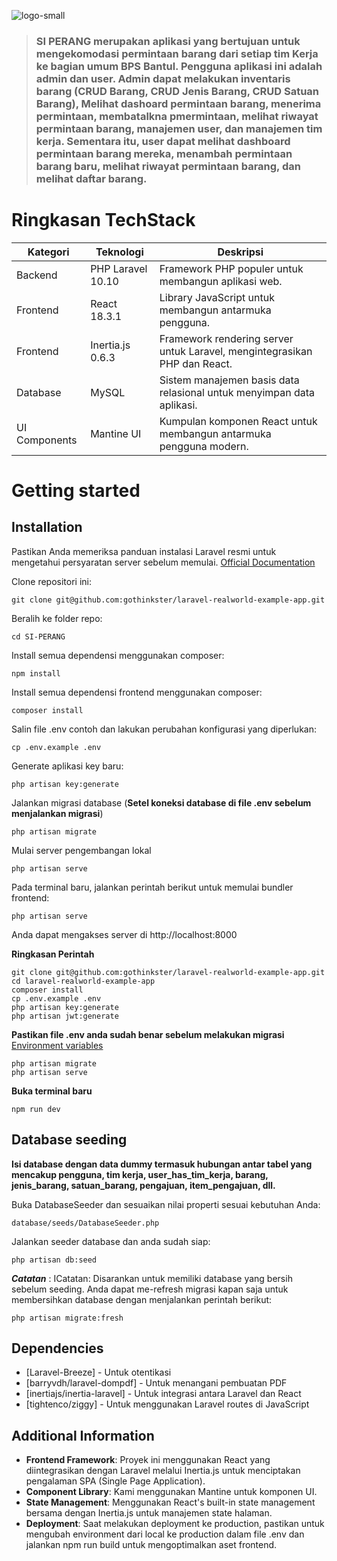 ![logo-small](https://github.com/user-attachments/assets/09ee00bc-52d7-438d-b3d2-b371717687cd)

> ### SI PERANG merupakan aplikasi yang bertujuan untuk mengekomodasi permintaan barang dari setiap tim Kerja ke bagian umum BPS Bantul. Pengguna aplikasi ini adalah admin dan user. Admin dapat melakukan inventaris barang (CRUD Barang, CRUD Jenis Barang, CRUD Satuan Barang), Melihat dashoard permintaan barang, menerima permintaan, membatalkna pmermintaan, melihat riwayat permintaan barang, manajemen user, dan manajemen tim kerja. Sementara itu, user dapat melihat dashboard permintaan barang mereka, menambah permintaan barang baru, melihat riwayat permintaan barang, dan melihat daftar barang. 

# Ringkasan TechStack
| **Kategori** 	| **Teknologi**              	| **Deskripsi**            	|
|-------------	|----------------------------	|------------------	|
| Backend        | PHP Laravel 10.10             | Framework PHP populer untuk membangun aplikasi web. 	|
| Frontend       | React 18.3.1                  | Library JavaScript untuk membangun antarmuka pengguna. 	|
| Frontend       | Inertia.js 0.6.3              | Framework rendering server untuk Laravel, mengintegrasikan PHP dan React. 	|
| Database         | MySQL                         | Sistem manajemen basis data relasional untuk menyimpan data aplikasi. 	|
| UI Components       | Mantine UI                         | Kumpulan komponen React untuk membangun antarmuka pengguna modern. 	|

# Getting started

## Installation
Pastikan Anda memeriksa panduan instalasi Laravel resmi untuk mengetahui persyaratan server sebelum memulai. [Official Documentation](https://laravel.com/docs/10.10/installation#installation)

Clone repositori ini:

    git clone git@github.com:gothinkster/laravel-realworld-example-app.git

Beralih ke folder repo:

    cd SI-PERANG

Install semua dependensi menggunakan composer:

    npm install

Install semua dependensi frontend menggunakan composer:

    composer install

Salin file .env contoh dan lakukan perubahan konfigurasi yang diperlukan:

    cp .env.example .env

Generate aplikasi key baru:

    php artisan key:generate

Jalankan migrasi database (**Setel koneksi database di file .env sebelum menjalankan migrasi**)

    php artisan migrate

Mulai server pengembangan lokal

    php artisan serve

Pada terminal baru, jalankan perintah berikut untuk memulai bundler frontend:

    php artisan serve

Anda dapat mengakses server di http://localhost:8000

**Ringkasan Perintah**

    git clone git@github.com:gothinkster/laravel-realworld-example-app.git
    cd laravel-realworld-example-app
    composer install
    cp .env.example .env
    php artisan key:generate
    php artisan jwt:generate 
**Pastikan file .env anda sudah benar sebelum melakukan migrasi** [Environment variables](#environment-variables)

    php artisan migrate
    php artisan serve
**Buka terminal baru**

    npm run dev


## Database seeding

**Isi database dengan data dummy termasuk hubungan antar tabel yang mencakup pengguna, tim kerja, user_has_tim_kerja, barang, jenis_barang, satuan_barang, pengajuan, item_pengajuan, dll.**

Buka DatabaseSeeder dan sesuaikan nilai properti sesuai kebutuhan Anda:

    database/seeds/DatabaseSeeder.php

Jalankan seeder database dan anda sudah siap:

    php artisan db:seed

***Catatan*** : ICatatan: Disarankan untuk memiliki database yang bersih sebelum seeding. Anda dapat me-refresh migrasi kapan saja untuk membersihkan database dengan menjalankan perintah berikut:

    php artisan migrate:fresh

## Dependencies

- [Laravel-Breeze] - Untuk otentikasi
- [barryvdh/laravel-dompdf] - Untuk menangani pembuatan PDF
- [inertiajs/inertia-laravel] - Untuk integrasi antara Laravel dan React
- [tightenco/ziggy] - Untuk menggunakan Laravel routes di JavaScript

## Additional Information
- **Frontend Framework**:  Proyek ini menggunakan React yang diintegrasikan dengan Laravel melalui Inertia.js untuk menciptakan pengalaman SPA (Single Page Application).
- **Component Library**: Kami menggunakan Mantine untuk komponen UI.
- **State Management**: Menggunakan React's built-in state management bersama dengan Inertia.js untuk manajemen state halaman.
- **Deployment**: Saat melakukan deployment ke production, pastikan untuk mengubah environment dari local ke production dalam file .env dan jalankan npm run build untuk mengoptimalkan aset frontend.
